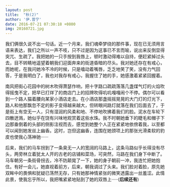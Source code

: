 ```yaml
---
layout: post
title:  "秋(2)"
author: '伊.普宁'
date: 2016-07-21 07:30:18 +0800
img: 20160721.jpg
---
```

我们俩很久说不出一句话。近一个月来，我们魂牵梦绕的那件事，现在已无须用言语来表达，我们之所以一声不吱，只不过是因为这事已不言而喻，说出来反倒显得突兀、生疏了。我把她的一只手按到我唇上，顿时激动得难以自持，便赶紧掉过头去，目不转睛地遥望着朝我们迎面奔来的街道昏暗的尽头。我对她还存在有戒心，而她呢，在我问她冷不冷的时候，只是噏动着嘴唇，乏乏地笑了笑，没有力气回答，于是我明白了，我也对我存有戒心，我握住了她的手，她感激着紧紧回握着。

南风把街心花园中的树木吹得萧瑟作响，把十字路口疏疏落落几盏煤气灯的火焰吹得摇曳不定，把早已打烊了的商店门上的招牌吹得叽叽嘎嘎闹个不停。偶尔可以看到一个路人猫着腰向某家小酒店走去。在小酒店那盏摇摇晃晃的大门灯的灯光下，路人和他那飘忽不定的影子变得越来越大，但转眼间路灯就落在我们后面去了，于是街上有空无一人，只有湿润的风柔和地、不停地吹拂着我们的脸。泥水在车轮下四散迸溅，她似乎在饶有兴味地观赏着这些水珠。我不时朝她垂下的睫毛和帽子下边那垂倒着的头部的侧影注视而去，感觉到她整个人正在紧紧地依傍着我，以至都可以闻到她发丝上幽香。这时，岂但这幽香，连围在她颈项上的那张光滑柔软的豹皮也使我心荡神驰······

后来，我们的马车拐到了一条臭无一人的宽阔的马路上，这条马路似乎长得没有尽头，两旁林立着犹太人开的古老的店铺和菜场，可突然，马路在我们身下中断了。马车朝另一条街骨拐去，冷不防颠晃了一下，她的身子朝前一冲，我连忙把她抱住。有好一会儿，她直视着前方，后来，朝我调过了头来。我们脸对着脸，原先她双眸中的畏惧和犹疑已荡然无存，只有她那神情紧张的微笑透露出一丝羞涩。此情此景，使我忘乎所以，我把嘴紧紧地贴到了她的双唇上·····(<b>后续还有</b>)
    
